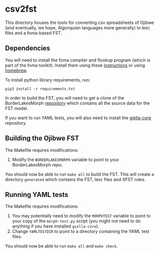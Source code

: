 # csv2fst

This directory houses the tools for converting csv spreadsheets of Ojibwe (and eventually, we hope, Algonquian languages more generally) to lexc files and a foma-based FST.

## Dependencies

You will need to install the foma compiler and flookup program (which is part of the foma toolkit). Install them using these [instructions](https://blogs.cornell.edu/finitestatecompling/2016/08/24/installing-foma/) or using [homebrew](https://formulae.brew.sh/formula/foma).

To install python library requirements, run:
```
pip3 install -r requirements.txt
```

In order to build the FST, you will need to get a clone of the
BorderLakesMorph
[repository](https://github.com/ELF-Lab/BorderLakesMorph) which
contains all the source data for the FST model.

If you want to run YAML tests, you will also need to install the [giella-core](https://github.com/giellalt/giella-core) repository.

## Building the Ojibwe FST

The Makefile requires modifications:
1. Modify the `BORDERLAKESMORPH` variable to point to your BorderLakesMorph repo.

You should now be able to run `make all` to build the FST. This will
create a directory `generated` which contains the FST, lexc files and
XFST rules.

## Running YAML tests

The Makefile requires modifications:
1. You may potentially need to modify the `MORPHTEST` variable to
point to your copy of the `morph-test.py` script (you might not need
to do anything if you have installed `giella-core`).
2. Change `YAMLTESTDIR` to point to a directory containing the YAML test files.

You should now be able to run `make all` and `make check`.
